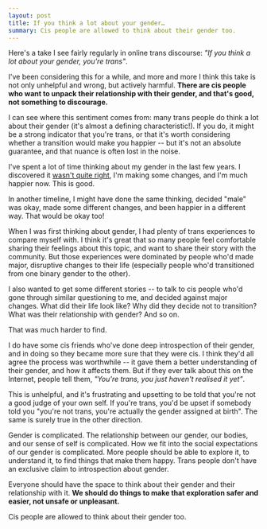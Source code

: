 ```yaml
---
layout: post
title: If you think a lot about your gender…
summary: Cis people are allowed to think about their gender too.
---
```


Here's a take I see fairly regularly in online trans discourse: _"If you think a lot about your gender, you're trans"_.

I've been considering this for a while, and more and more I think this take is not only unhelpful and wrong, but actively harmful.
**There are cis people who want to unpack their relationship with their gender, and that's good, not something to discourage.**

I can see where this sentiment comes from: many trans people do think a lot about their gender (it's almost a defining characteristic!).
If you do, it might be a strong indicator that you're trans, or that it's worth considering whether a transition would make you happier -- but it's not an absolute guarantee, and that nuance is often lost in the noise.

I've spent a lot of time thinking about my gender in the last few years.
I discovered it [wasn't quite right](/2019/06/regeneration/), I'm making some changes, and I'm much happier now.
This is good.

In another timeline, I might have done the same thinking, decided "male" was okay, made some different changes, and been happier in a different way.
That would be okay too!

When I was first thinking about gender, I had plenty of trans experiences to compare myself with.
I think it's great that so many people feel comfortable sharing their feelings about this topic, and want to share their story with the community.
But those experiences were dominated by people who'd made major, disruptive changes to their life (especially people who'd transitioned from one binary gender to the other).

I also wanted to get some different stories -- to talk to cis people who'd gone through similar questioning to me, and decided against major changes.
What did their life look like?
Why did they decide not to transition?
What was their relationship with gender?
And so on.

That was much harder to find.

I do have some cis friends who've done deep introspection of their gender, and in doing so they became more sure that they were cis.
I think they'd all agree the process was worthwhile -- it gave them a better understanding of their gender, and how it affects them.
But if they ever talk about this on the Internet, people tell them, *"You're trans, you just haven't realised it yet"*.

This is unhelpful, and it's frustrating and upsetting to be told that you're not a good judge of your own self.
If you're trans, you'd be upset if somebody told you "you're not trans, you're actually the gender assigned at birth".
The same is surely true in the other direction.

Gender is complicated.
The relationship between our gender, our bodies, and our sense of self is complicated.
How we fit into the social expectations of our gender is complicated.
More people should be able to explore it, to understand it, to find things that make them happy.
Trans people don't have an exclusive claim to introspection about gender.

Everyone should have the space to think about their gender and their relationship with it.
**We should do things to make that exploration safer and easier, not unsafe or unpleasant.**

Cis people are allowed to think about their gender too.
